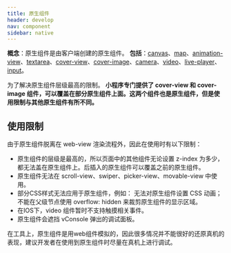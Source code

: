 ```yaml
---
title: 原生组件
header: develop
nav: component
sidebar: native
---
```

**概念**：原生组件是由客户端创建的原生组件。
**包括**：<a href="http://smartprogram.baidu.com/docs/develop/component/canvas/#canvas/">canvas</a>、<a href="http://smartprogram.baidu.com/docs/develop/component/map/#map/">map</a>、<a href="http://smartprogram.baidu.com/docs/develop/component/base/#animation-view/">animation-view</a>、<a href="http://smartprogram.baidu.com/docs/develop/component/formlist/#textarea/">textarea</a>、<a href="http://smartprogram.baidu.com/docs/develop/component/view/#cover-view/">cover-view</a>、<a href="http://smartprogram.baidu.com/docs/develop/component/view/#cover-image/">cover-image</a>、<a href="https://smartprogram.baidu.com/docs/develop/component/media/#camera/">camera</a>、<a href="https://smartprogram.baidu.com/docs/develop/component/media/#video/">video</a>、<a href="https://smartprogram.baidu.com/docs/develop/component/media/#live-player/">live-player</a>、<a href="https://smartprogram.baidu.com/docs/develop/component/formlist/#input/">input</a>。

为了解决原生组件层级最高的限制。
**小程序专门提供了 cover-view 和 cover-image 组件，可以覆盖在部分原生组件上面。这两个组件也是原生组件，但是使用限制与其他原生组件有所不同。**

## 使用限制
由于原生组件脱离在 web-view 渲染流程外，因此在使用时有以下限制：

* 原生组件的层级是最高的，所以页面中的其他组件无论设置 z-index 为多少，都无法盖在原生组件上。后插入的原生组件可以覆盖之前的原生组件。
* 原生组件无法在 scroll-view、swiper、picker-view、movable-view 中使用。
* 部分CSS样式无法应用于原生组件，例如：
        无法对原生组件设置 CSS 动画；
        不能在父级节点使用 overflow: hidden 来裁剪原生组件的显示区域。
* 在IOS下，video 组件暂时不支持触摸相关事件。
* 原生组件会遮挡 vConsole 弹出的调试面板。

在工具上，原生组件是用web组件模拟的，因此很多情况并不能很好的还原真机的表现，建议开发者在使用到原生组件时尽量在真机上进行调试。



